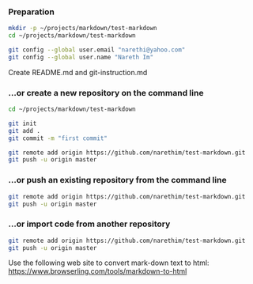 <!-- create a new repository on the command line -->

### Preparation
~~~bash
mkdir -p ~/projects/markdown/test-markdown
cd ~/projects/markdown/test-markdown

git config --global user.email "narethi@yahoo.com"
git config --global user.name "Nareth Im"

~~~

Create README.md and git-instruction.md

### ...or create a new repository on the command line
~~~bash
cd ~/projects/markdown/test-markdown

git init
git add .
git commit -m "first commit"

git remote add origin https://github.com/narethim/test-markdown.git
git push -u origin master
~~~

### ...or push an existing repository from the command line
~~~bash
git remote add origin https://github.com/narethim/test-markdown.git
git push -u origin master
~~~

### ...or import code from another repository
~~~bash
git remote add origin https://github.com/narethim/test-markdown.git
git push -u origin master
~~~

Use the following web site to convert mark-down text to html:
https://www.browserling.com/tools/markdown-to-html
